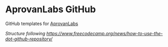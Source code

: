 # AprovanLabs GitHub

GitHub templates for [AprovanLabs](https://github.com/AprovanLabs)

*Structure  following https://www.freecodecamp.org/news/how-to-use-the-dot-github-repository/*
